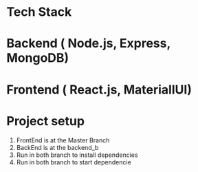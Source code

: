 # Tech Stack
# Backend ( Node.js, Express, MongoDB)
# Frontend ( React.js, MateriallUI)
# Project setup
1. FrontEnd is at the Master Branch 
2. BackEnd is at the backend_b 
3. Run <npm install> in both branch to install dependencies 
4. Run <npm start> in both branch to start dependencie 
